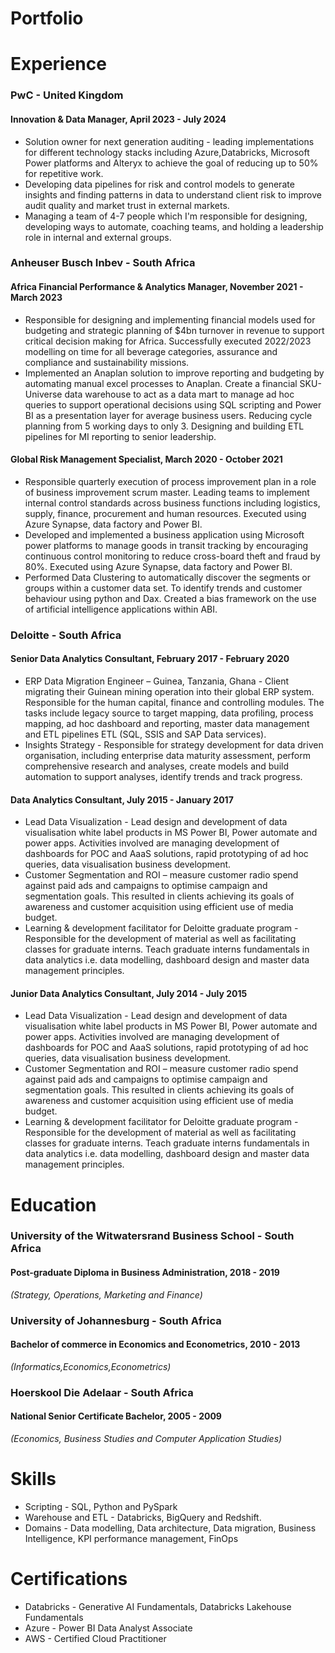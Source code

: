 # Portfolio

# Experience
### PwC - United Kingdom
#### Innovation & Data Manager, April 2023 - July 2024
- Solution owner for next generation auditing - leading implementations for different technology stacks including Azure,Databricks, Microsoft Power platforms and Alteryx to achieve the goal of reducing up to 50% for repetitive work.
- Developing data pipelines for risk and control models to generate insights and finding patterns in data to understand client risk to improve audit quality and market trust in external markets.
- Managing a team of 4-7 people which I'm responsible for designing, developing ways to automate, coaching teams, and holding a leadership role in internal and external groups.

### Anheuser Busch Inbev - South Africa
#### Africa Financial Performance & Analytics Manager, November 2021 - March 2023
- Responsible for designing and implementing financial models used for budgeting and strategic planning of $4bn turnover in revenue to support critical decision making for Africa. Successfully executed 2022/2023 modelling on time for all beverage categories, assurance and compliance and sustainability missions.
- Implemented an Anaplan solution to improve reporting and budgeting by automating manual excel processes to Anaplan. Create a financial SKU-Universe data warehouse to act as a data mart to manage ad hoc queries to support operational decisions using SQL scripting and Power BI as a presentation layer for average business users. Reducing cycle planning from 5 working days to only 3. Designing and building ETL pipelines for MI reporting to senior leadership.

#### Global Risk Management Specialist, March 2020 - October 2021
- Responsible quarterly execution of process improvement plan in a role of business improvement scrum master. Leading teams to implement internal control standards across business functions including logistics, supply, finance, procurement and human resources. Executed using Azure Synapse, data factory and Power BI.
- Developed and implemented a business application using Microsoft power platforms to manage goods in transit tracking by encouraging continuous control monitoring to reduce cross-board theft and fraud by 80%. Executed using Azure Synapse, data factory and Power BI.
- Performed Data Clustering to automatically discover the segments or groups within a customer data set. To identify trends and customer behaviour using python and Dax. Created a bias framework on the use of artificial intelligence applications within ABI.


### Deloitte - South Africa
#### Senior Data Analytics Consultant, February 2017 - February 2020
- ERP Data Migration Engineer – Guinea, Tanzania, Ghana - Client migrating their Guinean mining operation into their global ERP system. Responsible for the human capital, finance and controlling modules. The tasks include legacy source to target mapping, data profiling, process mapping, ad hoc dashboard and reporting, master data management and ETL pipelines ETL (SQL, SSIS and SAP Data services).
- Insights Strategy - Responsible for strategy development for data driven organisation, including enterprise data maturity assessment, perform comprehensive research and analyses, create models and build automation to support analyses, identify trends and track progress.

#### Data Analytics Consultant, July 2015 - January 2017
- Lead Data Visualization - Lead design and development of data visualisation white label products in MS Power BI, Power automate and power apps. Activities involved are managing development of dashboards for POC and AaaS solutions, rapid prototyping of ad hoc queries, data visualisation business development.
- Customer Segmentation and ROI – measure customer radio spend against paid ads and campaigns to optimise campaign and segmentation goals. This resulted in clients achieving its goals of awareness and customer acquisition using efficient use of media budget.
- Learning & development facilitator for Deloitte graduate program - Responsible for the development of material as well as facilitating classes for graduate interns. Teach graduate interns fundamentals in data analytics i.e. data modelling, dashboard design and master data management principles.

#### Junior Data Analytics Consultant, July 2014 - July 2015
- Lead Data Visualization - Lead design and development of data visualisation white label products in MS Power BI, Power automate and power apps. Activities involved are managing development of dashboards for POC and AaaS solutions, rapid prototyping of ad hoc queries, data visualisation business development.
- Customer Segmentation and ROI – measure customer radio spend against paid ads and campaigns to optimise campaign and segmentation goals. This resulted in clients achieving its goals of awareness and customer acquisition using efficient use of media budget.
- Learning & development facilitator for Deloitte graduate program - Responsible for the development of material as well as facilitating classes for graduate interns. Teach graduate interns fundamentals in data analytics i.e. data modelling, dashboard design and master data management principles.

# Education
### University of the Witwatersrand Business School - South Africa
#### Post-graduate Diploma in Business Administration, 2018 - 2019
_(Strategy, Operations, Marketing and Finance)_

### University of Johannesburg - South Africa
#### Bachelor of commerce in Economics and Econometrics, 2010 - 2013
_(Informatics,Economics,Econometrics)_

### Hoerskool Die Adelaar - South Africa
#### National Senior Certificate Bachelor, 2005 - 2009
_(Economics, Business Studies and Computer Application Studies)_

# Skills
- Scripting - SQL, Python and PySpark
- Warehouse and ETL - Databricks, BigQuery and Redshift.
- Domains - Data modelling, Data architecture, Data migration, Business Intelligence, KPI performance management, FinOps

# Certifications
- Databricks - Generative AI Fundamentals, Databricks Lakehouse Fundamentals
- Azure - Power BI Data Analyst Associate
- AWS - Certified Cloud Practitioner

